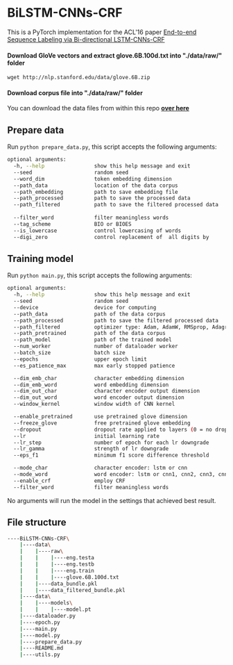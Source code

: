 # BiLSTM-CNNs-CRF

This is a PyTorch implementation for the ACL'16 paper [End-to-end Sequence Labeling via Bi-directional LSTM-CNNs-CRF](https://aclanthology.org/P16-1101/)



####  Download GloVe vectors and extract glove.6B.100d.txt into "./data/raw/" folder

`wget http://nlp.stanford.edu/data/glove.6B.zip`

#### Download corpus file into "./data/raw/" folder

You can download the data files from within this repo [**over here**](https://github.com/TheAnig/NER-LSTM-CNN-Pytorch/tree/master/data)

## Prepare data

Run `python prepare_data.py`, this script accepts the following arguments:

```bash
optional arguments:
  -h, --help                show this help message and exit
  --seed                    random seed
  --word_dim                token embedding dimension
  --path_data               location of the data corpus
  --path_embedding          path to save embedding file
  --path_processed          path to save the processed data
  --path_filtered           path to save the filtered processed data
  
  --filter_word             filter meaningless words
  --tag_scheme              BIO or BIOES
  --is_lowercase            control lowercasing of words
  --digi_zero               control replacement of  all digits by
```

## Training model

Run `python main.py`, this script accepts the following arguments:

```bash
optional arguments:
  -h, --help                show this help message and exit
  --seed                    random seed
  --device                  device for computing
  --path_data               path of the data corpus
  --path_processed          path to save the filtered processed data
  --path_filtered           optimizer type: Adam, AdamW, RMSprop, Adagrad, SGD
  --path_pretrained         path of the data corpus
  --path_model              path of the trained model
  --num_worker              number of dataloader worker
  --batch_size              batch size
  --epochs                  upper epoch limit
  --es_patience_max         max early stopped patience

  --dim_emb_char            character embedding dimension
  --dim_emb_word            word embedding dimension
  --dim_out_char            character encoder output dimension
  --dim_out_word            word encoder output dimension
  --window_kernel           window width of CNN kernel

  --enable_pretrained       use pretrained glove dimension
  --freeze_glove            free pretrained glove embedding
  --dropout                 dropout rate applied to layers (0 = no dropout)
  --lr                      initial learning rate
  --lr_step                 number of epoch for each lr downgrade
  --lr_gamma                strength of lr downgrade
  --eps_f1                  minimum f1 score difference threshold

  --mode_char               character encoder: lstm or cnn
  --mode_word               word encoder: lstm or cnn1, cnn2, cnn3, cnn_d
  --enable_crf              employ CRF
  --filter_word             filter meaningless words
```
No arguments will run the model in the settings that achieved best result.

## File structure
```bash
----BiLSTM-CNNs-CRF\
    |----data\
    |    |----raw\
    |    |    |----eng.testa
    |    |    |----eng.testb
    |    |    |----eng.train
    |    |    |----glove.6B.100d.txt
    |    |----data_bundle.pkl
    |    |----data_filtered_bundle.pkl
    |----data\
    |    |----models\
    |    |    |----model.pt
    |----dataloader.py
    |----epoch.py
    |----main.py
    |----model.py
    |----prepare_data.py
    |----README.md
    |----utils.py
```
